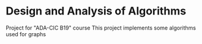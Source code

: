 # Design and Analysis of Algorithms 
Project for "ADA-CIC B19" course
This project implements some algorithms used for graphs
